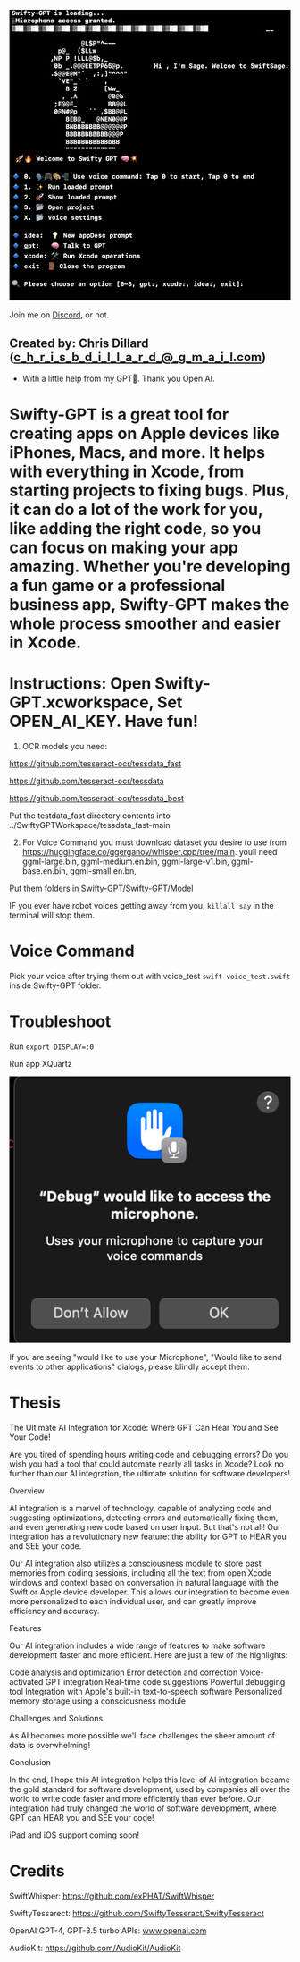 ![Shiwfty](Swifty-GPT/assets/Swifty-Logo.png)

Join me on [Discord](https://discord.gg/6hbDDqf8SX), or not.

## Created by: Chris Dillard (c_h_r_i_s_b_d_i_l_l_a_r_d_@_g_m_a_i_l.com)


- With a little help from my GPT🤖. Thank you Open AI.

# Swifty-GPT is a great tool for creating apps on Apple devices like iPhones, Macs, and more. It helps with everything in Xcode, from starting projects to fixing bugs. Plus, it can do a lot of the work for you, like adding the right code, so you can focus on making your app amazing. Whether you're developing a fun game or a professional business app, Swifty-GPT makes the whole process smoother and easier in Xcode.

# Instructions: Open Swifty-GPT.xcworkspace, Set OPEN_AI_KEY. Have fun!

1. OCR models you need:

https://github.com/tesseract-ocr/tessdata_fast

https://github.com/tesseract-ocr/tessdata

https://github.com/tesseract-ocr/tessdata_best

Put the testdata_fast directory contents into  ../SwiftyGPTWorkspace/tessdata_fast-main

2. For Voice Command you must download dataset you desire to use from https://huggingface.co/ggerganov/whisper.cpp/tree/main.
youll need
 ggml-large.bin,
 ggml-medium.en.bin,
 ggml-large-v1.bin,
 ggml-base.en.bin,
 ggml-small.en.bn,

Put them folders in Swifty-GPT/Swifty-GPT/Model


IF you ever have robot voices getting away from you, `killall say` in the terminal will stop them.

# Voice Command


Pick your voice after trying them out with voice_test `swift voice_test.swift` inside Swifty-GPT folder.


 # Troubleshoot

Run `export DISPLAY=:0`

Run app XQuartz


![Shiwfty](Swifty-GPT/assets/MicAccess.png)


 If you are seeing "would like to use your Microphone", "Would like to send events to other applications" dialogs, please blindly accept them.


 # Thesis
The Ultimate AI Integration for Xcode: Where GPT Can Hear You and See Your Code!

Are you tired of spending hours writing code and debugging errors? Do you wish you had a tool that could automate nearly all tasks in Xcode? Look no further than our AI integration, the ultimate solution for software developers!

Overview

AI integration is a marvel of technology, capable of analyzing code and suggesting optimizations, detecting errors and automatically fixing them, and even generating new code based on user input. But that's not all! Our integration has a revolutionary new feature: the ability for GPT to HEAR you and SEE your code.

Our AI integration also utilizes a consciousness module to store past memories from coding sessions, including all the text from open Xcode windows and context based on conversation in natural language with the Swift or Apple device developer. This allows our integration to become even more personalized to each individual user, and can greatly improve efficiency and accuracy.

Features

Our AI integration includes a wide range of features to make software development faster and more efficient. Here are just a few of the highlights:

Code analysis and optimization
Error detection and correction
Voice-activated GPT integration
Real-time code suggestions
Powerful debugging tool
Integration with Apple's built-in text-to-speech software
Personalized memory storage using a consciousness module

Challenges and Solutions

As AI becomes more possible we'll face challenges the sheer amount of data is overwhelming!


Conclusion

In the end, I hope this AI integration helps this level of AI integration became the gold standard for software development, used by companies all over the world to write code faster and more efficiently than ever before. Our integration had truly changed the world of software development, where GPT can HEAR you and SEE your code!

iPad and iOS support coming soon!


# Credits
SwiftWhisper: https://github.com/exPHAT/SwiftWhisper

SwiftyTessarect: https://github.com/SwiftyTesseract/SwiftyTesseract 

OpenAI GPT-4, GPT-3.5 turbo APIs: www.openai.com 

AudioKit:  https://github.com/AudioKit/AudioKit